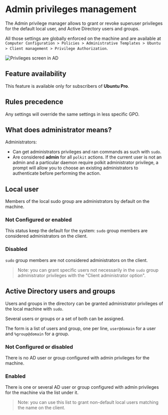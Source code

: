 # Admin privileges management

The Admin privilege manager allows to grant or revoke superuser privileges for the default local user, and Active Directory users and groups.

All those settings are globally enforced on the machine and are available at `Computer Configuration > Policies > Administrative Templates > Ubuntu > Client management > Privilege Authorization`.

![Privileges screen in AD](images/Privileges/privileges-options.png)

## Feature availability

This feature is available only for subscribers of **Ubuntu Pro**.

## Rules precedence

Any settings will override the same settings in less specific GPO.

## What does administrator means?

Administrators:

* Can get administrators privileges and ran commands as such with `sudo`.
* Are considered **admin** for all `polkit` actions. If the current user is not an admin and a particular daemon require polkit administrator privilege, a prompt will allow you to choose an existing administrators to authenticate before performing the action.

## Local user

Members of the local sudo group are administrators by default on the machine.

### Not Configured or enabled

This status keep the default for the system: `sudo` group members are considered administrators on the client.

### Disabled

`sudo` group members are not considered administrators on the client.

> Note: you can grant specific users not necessarily in the `sudo` group administrator privileges with the "Client administrator option".

## Active Directory users and groups

Users and groups in the directory can be granted administrator privileges of the local machine with `sudo`.

Several users or groups or a set of both can be assigned.

The form is a list of users and group, one per line, `user@domain` for a user and `%group@domain` for a group.

### Not Configured or disabled

There is no AD user or group configured with admin privileges for the machine.

### Enabled

There is one or several AD user or group configured with admin privileges for the machine via the list under it.

> Note: you can use this list to grant non-default local users matching the name on the client.
